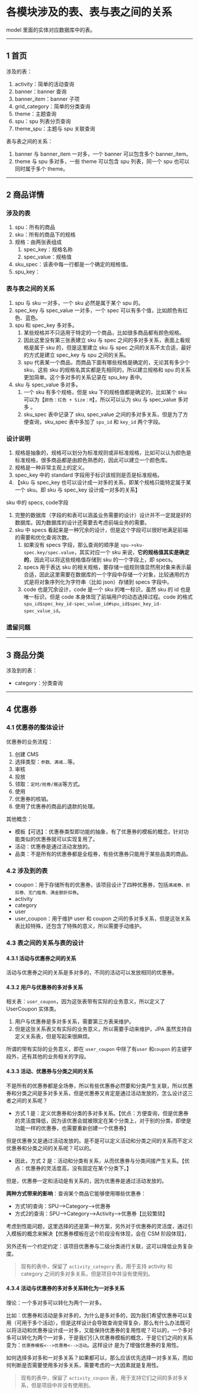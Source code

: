 # 各模块涉及的表、表与表之间的关系

model 里面的实体对应数据库中的表。

---

## 1 首页

涉及的表：

1.  activity：简单的活动查询
2. banner：banner 查询
3. banner_item：banner 子项
4. grid_category：简单的分类查询
5. theme：主题查询
6. spu：spu 列表分页查询
7. theme_spu：主题与 spu 关联查询

表与表之间的关系：

1. banner 与 banner_item 一对多，一个 banner 可以包含多个 banner_item。
2. theme 与 spu 多对多，一些 theme 可以包含 spu 列表，同一个 spu 也可以同时属于多个 theme。

---

## 2 商品详情

### 涉及的表

1. spu：所有的商品
2. sku：所有的商品下的规格
3. 规格：由两张表组成
    1. spec_key：规格名称
    2. spec_value：规格值
4. sku_spec：该表中每一行都是一个确定的规格值。
5. spu_key：

### 表与表之间的关系

1. spu 与 sku 一对多，一个 sku 必然是属于某个 spu 的。
2. spec_key 与 spec_value 一对多，一个 spec 可以有多个值，比如颜色有红色、蓝色。
3. spu 和 spec_key 多对多。
    1. 某些规格并不只适用于特定的一个商品，比如很多商品都有颜色规格。
    1. 因此这里没有第三张表建立 sku 与 spec 之间的多对多关系，表面上看规格是属于 sku 的，但是这里建立 sku 与 spec 之间的关系不太合适，最好的方式是建立 spec_key 与 spu 之间的关系。
    2. spu 代表某一个商品，而商品下面有哪些规格是确定的，无论其有多少个 sku，这些 sku 的规格名其实都是先相同的，所以建立规格和 spu 的关系更加简单。这个多对多的关系记录在 spu_key 表中。
4. sku 与 spec_value 多对多。
    1. 一个 sku 有多个规格，但是 sku 下的规格值都是确定的，比如某个 sku 可以为【`颜色：红色 + Size：M`】，所以可以认为 sku 与 spec_value 多对多 。
    2. sku_spec 表中记录了 sku, spec_value 之间的多对多关系，但是为了方便查询，sku_spec 表中多加了 `spu_id` 和 `key_id` 两个字段。

### 设计说明

1. 规格是抽象的，规格可以划分为标准规则或非标准规格，比如可以认为颜色是标准规格，很多商品都是由颜色熟悉的，因此可以建立一个颜色库。
2. 规格是一种非常主观上的定义。
3. spec_key 中的 standard 字段用于标识该规则是否是标准规格。
4. 【sku 与 spec_key 也可以设计成一对多的关系，即某个规格只能特定属于某一个 sku。即 sku 与 spec_key 设计成一对多的关系】

sku 中的 specs, code字段

1. 完整的数据库（字段的和表可以涵盖业务需要的设计）设计并不一定就是好的数据库。因为数据库的设计还需要去考虑前端业务的需要。
2. sku 中 specs 看起来是一种冗余的设计，但是这个字段可以很好地满足前端的需要和优化查询次数。
    1. 如果没有 specs 字段，那么查询的顺序是 `spu->sku-spec.key/spec.value`，其实对应一个 sku 来说，**它的规格值其实是确定的**，因此可以将这些规格值存储到 sku 的一个字段上，即 specs。
    2. specs 用于表达 sku 的相关规格，要存储一组规则值显然用对象来表示最合适，因此这里需要在数据库的一个字段中存储一个对象，比较通用的方式是将对象序列化为字符串（比如 json）存储到 specs 字段中。
    3. code 也是冗余设计，code 是一个 sku 的唯一标识，虽然 sku 的 id 也是唯一标识，但是 code 本身体现了前端用户的动态选择过程。code 的格式 `spu_id$spec_key_id-spec_value_id#spu_id$spec_key_id-spec_value_id`。

### 遗留问题

---

## 3 商品分类

涉及到的表：

- category：分类查询

---

## 4 优惠券

### 4.1 优惠券的整体设计

优惠券的业务流程：

1. 创建 CMS
2. 选择类型：`参数、满减`...等。
3. 审核
4. 投放
5. 领取：`定时/抢券/赠送`等方式。
6. 使用
7. 优惠券的核销。
8. 使用了优惠券的商品的退款的处理。

其他概念：

- 模板【可选】：优惠券类型即功能的抽象，有了优惠券的模板的概念，针对功能类似的优惠券就可以实现复用了。
- 活动：优惠券是通过活动发放的。
- 品类：不是所有的优惠券都是全程券，有些优惠券只能用于某些品类的商品。

### 4.2 涉及到的表

- coupon：用于存储所有的优惠券，该项目设计了四种优惠券，包括`满减券、折扣券、无门槛券、满金额折扣券`。
- activity
- category
- user
- user_coupon：用于维护 user 和 coupon 之间的多对多关系，但是这张关系表比较特殊，还包含了特殊的意义，所以需要手动维护。

### 4.3 表之间的关系与表的设计

#### 4.3.1 活动与优惠券之间的关系

活动与优惠券之间的关系是多对多的，不同的活动可以发放相同的优惠券。

#### 4.3.2 用户与优惠券的多对多关系

相关表：`user_coupon`，因为这张表带有实际的业务意义，所以定义了 UserCoupon 实体类。

1. 用户与优惠券是多对多关系，需要第三方表来维护。
2. 但是这张关系表又有实际的业务意义，所以需要手动来维护，JPA 虽然支持自定义关系表，但是写起来很麻烦。

所谓的带有实际的业务意义，即在 `user_coupon` 中除了有`user` 和`coupon` 的主键字段外，还有其他的业务相关的字段。

####  4.3.3 活动、优惠券与分类之间的关系

不是所有的优惠券都是全场券，所以有些优惠券必然要和分类产生关联，所以优惠券和分类之间是多对多关系，但是优惠券又肯定是通过活动发放的，怎么设计这三者之间的关系呢？

- 方式 1 是：定义优惠券和分类的多对多关系。【优点：方便查询，但是优惠券的灵活度降低，因为该优惠会就被限定在某个分类上，对于别的分类，即使是功能一样的优惠券，也需要重新创建一个优惠券】

但是优惠券又是通过活动发放的。是不是可以定义活动和分类之间的关系而不定义优惠券和分类之间的关系呢？可以的。

- 因此，方式 2 是：活动和分类有关系，从而优惠券与分类间接产生关系。【优点：优惠券的灵活度高，没有固定在某个分类下。】

但是，优惠券一定和活动是有关系的，因为优惠券是通过活动发放的。

**两种方式带来的影响**：查询某个商品它能够使用哪些优惠券：

- 方式1的查询：SPU-->Category-->优惠券
- 方式2的查询：SPU-->Category-->Activity-->优惠券【比较繁琐】

考虑到性能问题，这里选择的还是第一种方案，另外对于优惠券的灵活度，通过引入模板的概念来解决【优惠券模板在这个阶段没有体现，会在 CSM 阶段体现】，

另外还有一个约定约定：该项目优惠券与二级分类进行关联，这可以降低业务复杂度。

>现有的表中，保留了 `activity_category` 表，用于支持 activity 和 category 之间的多对多关系，但是项目中并没有使用到。

#### 4.3.4 活动与优惠券的多对多关系转化为一对多关系

理论：一个多对多可以转化为两个一对多。

比如：优惠券和活动是多对多的，为什么是多对多的，因为我们希望优惠券可以复用（可用于多个活动），但是这样设计会导致查询变得复杂，那么有什么办法既可以将活动和优惠券设计成一对多，又能保持优惠券的复用性呢？可以的，一个多对多可以转化为两个一对多，于是我们引入优惠券模板的概念，于是它们之间的关系变为：`优惠券模板<-->优惠券<-->活动`。这样设计
是为了增强优惠券的复用性。

如何选择多对多和一对多关系？如果都可以，那么应该优先选择一对多关系，而如何判断是否需要使用多对多关系，需要考虑的一大因素就是复用性。

>现有的表中，保留了 `activity_coupon` 表，用于支持它们之间的多对多关系，但是项目中并没有使用到。
